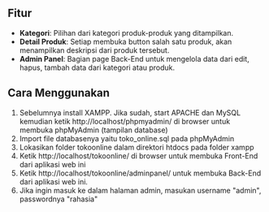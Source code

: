 ## Fitur

- **Kategori**: Pilihan dari kategori produk-produk yang ditampilkan.
- **Detail Produk**: Setiap membuka button salah satu produk, akan menampilkan deskripsi dari produk tersebut.
- **Admin Panel**: Bagian page Back-End untuk mengelola data dari edit, hapus, tambah data dari kategori atau produk.

## Cara Menggunakan

1. Sebelumnya install XAMPP. Jika sudah, start APACHE dan MySQL kemudian ketik http://localhost/phpmyadmin/ di browser untuk membuka phpMyAdmin (tampilan database)
2. Import file databasenya yaitu toko_online.sql pada phpMyAdmin
3. Lokasikan folder tokoonline dalam direktori htdocs pada folder xampp
4. Ketik http://localhost/tokoonline/ di browser untuk membuka Front-End dari aplikasi web ini
5. Ketik http://localhost/tokoonline/adminpanel/ untuk membuka Back-End dari aplikasi web ini.
6. Jika ingin masuk ke dalam halaman admin, masukan username "admin", passwordnya "rahasia"
